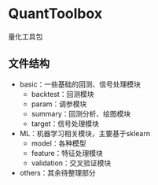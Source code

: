 # QuantToolbox
量化工具包

## 文件结构

- basic：一些基础的回测、信号处理模块
    - backtest：回测模块
    - param：调参模块
    - summary：回测分析、绘图模块
    - target：信号处理模块
- ML：机器学习相关模块，主要基于sklearn
    - model：各种模型
    - feature：特征处理模块
    - validation：交叉验证模块
- others：其余待整理部分
